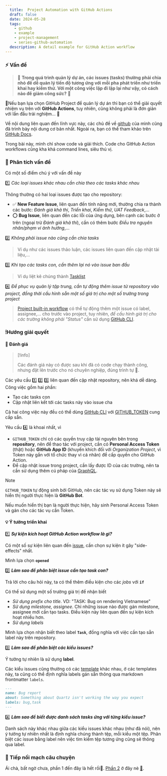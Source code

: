 ```yaml
---
  title:  Project Automation with GitHub Actions
  draft: false
  date: 2024-05-28
  tags:
    - github
    - example
    - project-management
    - series-github-automation
  description: A detail example for GitHub Action workflow
---
```


### ⚡ Vấn đề

> 🐘 **Trong quá trình quản lý dự án, các issues (tasks) thường phải chia nhỏ để dễ quản lý tiến độ tương ứng với mỗi pha phát triển như triển khai hay kiểm thử. Với một công việc lặp đi lặp lại như vậy, có cách nào để giảm công sức?** 🤑

🎈Nếu bạn lựa chọn GitHub Project để quản lý dự án thì bạn có thể giải quyết nhiệm vụ trên với **GitHub Actions**, tuy nhiên, cũng không phải là đơn giản với lần đầu trải nghiệm... 🥹

Về nội dung liên quan đến lĩnh vực này, các chủ đề về [github](tags/github) của mình cũng đã trình bày nội dung cơ bản nhất. Ngoài ra, bạn có thể tham khảo trên [GitHub Docs](https://docs.github.com/en/issues/planning-and-tracking-with-projects/automating-your-project).

Trong bài này, mình chỉ show code và giải thích. Code cho GitHub Action workflows cũng kha khá command lines, siêu thú vị.

### 🔎 Phân tích vấn đề

Có một số điểm chú ý với vấn đề này

1️⃣ _Các loại issues khác nhau cần chia theo các tasks khác nhau_

Thông thường có hai loại issues được tạo cho repository:

- ✅ **New Feature Issue**, liên quan đến tính năng mới, thường chia ra thành các bước: _Đánh giá khả thi_, _Triển khai_, _Kiểm thử_, _UAT Feedback_,...
- ⭕ **Bug Issue**, liên quan đến các lỗi của ứng dụng, bên cạnh các bước ở trên (ngoại trừ _Đánh giá khả thi_), cần có thêm bước _Điều tra nguyên nhân/phạm vi ảnh hưởng_,...

2️⃣ _Không phải issue nào cũng cần chia tasks_

> Ví dụ như các issues thảo luận, các issues liên quan đến cập nhật tài liệu,...

3️⃣ _Khi tạo các tasks con, cần thêm lại nó vào issue ban đầu_

> Ví dụ liệt kê chúng thành [Tasklist](https://docs.github.com/en/issues/managing-your-tasks-with-tasklists/)

4️⃣ _Để phục vụ quản lý tập trung, cần tự động thêm issue từ repository vào project, đồng thời cấu hình sẵn một số giá trị cho một số trường trong project_

> [Project built-in workflow](https://docs.github.com/en/issues/planning-and-tracking-with-projects/automating-your-project/using-the-built-in-automations) có thể tự động thêm một issue có label, assignee,... cho trước vào project, tuy nhiên, _để cấu hình giá trị cho các trường không phải "Status"_ cần sử dụng [GitHub CLI](https://docs.github.com/en/github-cli).

### 🕯Hướng giải quyết

#### 🧪 Đánh giá

> [!info]
>
> Các đánh giá này có được sau khi đã có code chạy thành công, nhưng đặt lên trước cho nó chuyên nghiệp, đúng trình tự 🤡.

Các yêu cầu 1️⃣ 2️⃣ 3️⃣ liên quan đến cập nhật repository, nên khá dễ dàng. Công việc gồm hai phần:

- Tạo các tasks con
- Cập nhật liên kết tới các tasks này vào issue cha

Cả hai công việc này đều có thể dùng [GitHub CLI](https://cli.github.com/manual/) với [GITHUB_TOKEN](git/github-action.md#🎫-github_token) cung cấp sẵn.

Yêu cầu 4️⃣ là khoai nhất, vì

- `GITHUB_TOKEN` chỉ có các quyền truy cập tài nguyên bên trong **repository**, nên để thao tác với project, cần có **Personal Access Token** (thật) hoặc **GitHub App ID** (khuyến khích đối với _Organization Project_, vì Token này gắn với tổ chức thay vì cá nhân) để cấp quyền cho GitHub Action.
- Để cập nhật issue trong project, cần lấy được ID của các trường, nên ta cần sử dụng thêm cú pháp của [GraphQL](https://docs.github.com/en/graphql).

> [!note]
>
> `GITHUB_TOKEN` tự động sinh bởi GitHub, nên các tác vụ sử dụng Token này sẽ hiển thị người thực hiện là **GitHub Bot**.
>
> Nếu muốn hiển thị bạn là người thực hiện, hãy sinh Personal Access Token và gán cho các tác vụ cần Token.

#### 💡 Ý tưởng triển khai

1️⃣ **_Sự kiện kích hoạt GitHub Action workflow là gì?_**

Có một số sự kiện liên quan đến [issue](https://docs.github.com/en/actions/using-workflows/events-that-trigger-workflows#issues), cần chọn sự kiện ít gây "side-effects" nhất.

Mình lựa chọn **`opened`**

2️⃣ **_Làm sao để phân biệt issue cần tạo task con?_**

Trả lời cho câu hỏi này, ta có thể thêm điều kiện cho các _jobs_ với **`if`**

Có thể sử dụng một số trường giá trị để nhận biết

- _Sử dụng prefix cho title_. VD: "TASK: Bug on rendering Vietnamese"
- _Sử dụng milestone, assignee_. Chỉ những issue nào được gán milestone, assignee mới cần tạo tasks. Điều kiện này liên quan đến sự kiện kích hoạt nhiều hơn.
- _Sử dụng labels_

Mình lựa chọn nhận biết theo label **`Task`**, đồng nghĩa với việc cần tạo sẵn label này trên repository.

3️⃣ **_Làm sao để phân biệt các kiểu issues?_**

Ý tưởng tự nhiên là sử dụng **label**.

Các kiểu issues cũng thường có các [template](git/issue.md#📃-issue-template) khác nhau, ở các templates này, ta cũng có thể định nghĩa labels gán sẵn thông qua markdown frontmatter `labels`.

```markdown
---
name: Bug report
about: Something about Quartz isn't working the way you expect
labels: bug,task
---
```

4️⃣ **_Làm sao để biết được danh sách tasks ứng với từng kiểu issue?_**

Danh sách này khác nhau giữa các kiểu issues khác nhau (như đã nói), nên ý tưởng tự nhiên nhất là định nghĩa chúng thành tệp, mỗi kiểu một tệp. Phân biệt các issue bằng label nên việc tìm kiếm tệp tương ứng cũng sẽ thông qua label.

### 🥁 Tiếp nối mạch câu chuyện

Ái chà, bất ngờ chưa, phần 1 đến đây là hết rồi🪫. [Phần 2](#) ở đây nè [🔋](til/project-automation-with-github-action-p2.md).
